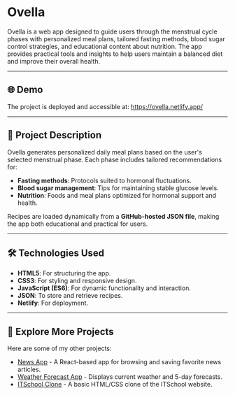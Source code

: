 # Ovella

Ovella is a web app designed to guide users through the menstrual cycle phases with personalized meal plans, tailored fasting methods, blood sugar control strategies, and educational content about nutrition. The app provides practical tools and insights to help users maintain a balanced diet and improve their overall health.

---

## 🌐 Demo

The project is deployed and accessible at: https://ovella.netlify.app/

---

## 📜 Project Description

Ovella generates personalized daily meal plans based on the user's selected menstrual phase. Each phase includes tailored recommendations for:

- **Fasting methods**: Protocols suited to hormonal fluctuations.
- **Blood sugar management**: Tips for maintaining stable glucose levels.
- **Nutrition**: Foods and meal plans optimized for hormonal support and health.

Recipes are loaded dynamically from a **GitHub-hosted JSON file**, making the app both educational and practical for users.

---

## 🛠️ Technologies Used

- **HTML5**: For structuring the app.
- **CSS3**: For styling and responsive design.
- **JavaScript (ES6)**: For dynamic functionality and interaction.
- **JSON**: To store and retrieve recipes.
- **Netlify**: For deployment.

---
## 🌟 Explore More Projects  

Here are some of my other projects:  

- [News App](https://github.com/Natalia798/news-app) - A React-based app for browsing and saving favorite news articles.  
- [Weather Forecast App](https://github.com/Natalia798/weather-forecast-app) - Displays current weather and 5-day forecasts.  
- [ITSchool Clone](https://github.com/Natalia798/website-clone-np) - A basic HTML/CSS clone of the ITSchool website.  


